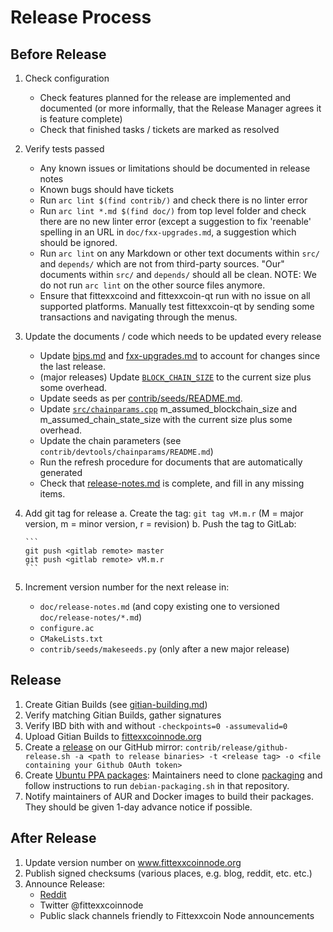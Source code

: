 # Release Process

## Before Release

1. Check configuration
    - Check features planned for the release are implemented and documented
      (or more informally, that the Release Manager agrees it is feature complete)
    - Check that finished tasks / tickets are marked as resolved
2. Verify tests passed
    - Any known issues or limitations should be documented in release notes
    - Known bugs should have tickets
    - Run `arc lint $(find contrib/)` and check there is no linter error
    - Run `arc lint *.md $(find doc/)` from top level folder and check there
      are no new linter error (except a suggestion to fix 'reenable' spelling
      in an URL in `doc/fxx-upgrades.md`, a suggestion which should be ignored.
    - Run `arc lint` on any Markdown or other text documents within `src/`
      and `depends/` which are not from third-party sources.
      "Our" documents within `src/` and `depends/` should all be clean.
      NOTE: We do not run `arc lint` on the other source files anymore.
    - Ensure that fittexxcoind and fittexxcoin-qt run with no issue on all supported
      platforms.
      Manually test fittexxcoin-qt by sending some transactions and navigating
      through the menus.
3. Update the documents / code which needs to be updated every release
    - Update [bips.md](bips.md) and [fxx-upgrades.md](fxx-upgrades.md) to account
      for changes since the last release.
    - (major releases) Update [`BLOCK_CHAIN_SIZE`](../src/qt/intro.cpp) to the
      current size plus some overhead.
    - Update seeds as per [contrib/seeds/README.md](../contrib/seeds/README.md).
    - Update [`src/chainparams.cpp`](../src/chainparams.cpp) m_assumed_blockchain_size
      and m_assumed_chain_state_size with the current size plus some overhead.
    - Update the chain parameters (see `contrib/devtools/chainparams/README.md`)
    - Run the refresh procedure for documents that are automatically generated
    - Check that [release-notes.md](release-notes.md) is complete, and fill in
      any missing items.
4. Add git tag for release
    a. Create the tag: `git tag vM.m.r` (M = major version, m = minor version,
       r = revision)
    b. Push the tag to GitLab:

       ```
       git push <gitlab remote> master
       git push <gitlab remote> vM.m.r
       ```

5. Increment version number for the next release in:
    - `doc/release-notes.md` (and copy existing one to versioned `doc/release-notes/*.md`)
    - `configure.ac`
    - `CMakeLists.txt`
    - `contrib/seeds/makeseeds.py` (only after a new major release)

## Release

1. Create Gitian Builds (see [gitian-building.md](gitian-building.md))
2. Verify matching Gitian Builds, gather signatures
3. Verify IBD bith with and without `-checkpoints=0 -assumevalid=0`
4. Upload Gitian Builds to [fittexxcoinnode.org](https://fittexxcoinnode.org/)
5. Create a [release](https://github.com/fittexxcoin-node/fittexxcoin-node)
   on our GitHub mirror: `contrib/release/github-release.sh -a <path to release binaries> -t <release tag> -o <file containing your Github OAuth token>`
6. Create [Ubuntu PPA packages](https://launchpad.net/~fittexxcoin-node/+archive/ubuntu/ppa):
   Maintainers need to clone [packaging](https://gitlab.com/fittexxcoin-node/fxxn-sw/packaging)
   and follow instructions to run `debian-packaging.sh` in that repository.
7. Notify maintainers of AUR and Docker images to build their packages.
   They should be given 1-day advance notice if possible.

## After Release

1. Update version number on www.fittexxcoinnode.org
2. Publish signed checksums (various places, e.g. blog, reddit, etc. etc.)
3. Announce Release:
    - [Reddit](https://www.reddit.com/r/fittexxcoinnode/)
    - Twitter @fittexxcoinnode
    - Public slack channels friendly to Fittexxcoin Node announcements
